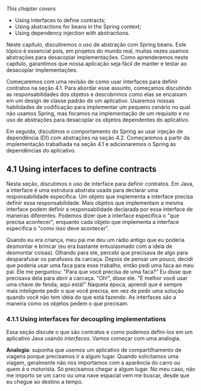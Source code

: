 *This chapter covers*
- Using interfaces to define contracts;
- Using abstractions for beans in the Spring context;
- Using dependency injection with abstractions.

Neste capítulo, discutiremos o uso de abstração com Spring beans. Este tópico é essencial pois, em projetos do mundo real, muitas vezes usamos abstrações para desacoplar implementações. Como aprenderemos neste capítulo, garantimos que nossa aplicação seja fácil de manter e testar ao desacoplar implementações.

Começaremos com uma revisão de como usar interfaces para definir contratos na seção 4.1. Para abordar esse assunto, começamos discutindo as responsabilidades dos objetos e descobrimos como elas se encaixam em um design de classe padrão de um aplicativo. Usaremos nossas habilidades de codificação para implementar um pequeno cenário no qual não usamos Spring, mas focamos na implementação de um requisito e no uso de abstrações para desacoplar os objetos dependentes do aplicativo.

Em seguida, discutimos o comportamento do Spring ao usar injeção de dependência (DI) com abstrações na seção 4.2. Começaremos a partir da implementação trabalhada na seção 4.1 e adicionaremos o Spring às dependências do aplicativo. 

## 4.1 Using interfaces to define contracts
Nesta seção, discutimos o uso de interface para definir contratos. Em Java, a interface é uma estrutura abstrata usada para declarar uma responsabilidade específica. Um objeto que implementa a interface precisa definir essa responsabilidade. Mais objetos que implementam a mesma interface podem definir a responsabilidade declarada por essa interface de maneiras diferentes. Podemos dizer que a interface específica o "que precisa acontecer", enquanto cada objeto que implementa a interface especifica o "como isso deve acontecer".

Quando eu era criança, meu pai me deu um rádio antigo que eu poderia desmontar e brincar (eu era bastante entusiasmado com a ideia de desmontar coisas). Olhando para ele, percebi que precisava de algo para desparafusar os parafusos da carcaça. Depois de pensar um pouco, decidi que poderia usar uma faca para esse trabalho, então pedi uma faca ao meu pai. Ele me perguntou: "Para que você precisa de uma faca?" Eu disse que precisava dela para abrir a carcaça. "Oh!", disse ele. "É melhor você usar uma chave de fenda; aqui está!" Naquela época, aprendi que é sempre mais inteligente pedir o que você precisa, em vez de pedir uma solução quando você não tem ideia do que está fazendo. As interfaces são a maneira como os objetos pedem o que precisam.

### 4.1.1 Using interfaces for decoupling implementations
Essa seção discute o que são contratos e como podemos defini-los em um aplicativo Java usando *interfaces*. Vamos começar com uma analogia. 

**Analogia**: suponha que usemos um aplicativo de compartilhamento de viagens porque precisamos ir a algum lugar. Quando solicitamos uma viagem, geralmente não nos importamos com a aparência do carro ou quem é o motorista. Só precisamos chegar a algum lugar. No meu caso, não me importo se um carro ou uma nave espacial vem me buscar, desde que eu chegue ao destino a tempo. 